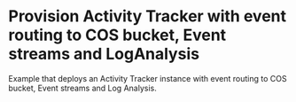# Provision Activity Tracker with event routing to COS bucket, Event streams and LogAnalysis

Example that deploys an Activity Tracker instance with event routing to COS bucket, Event streams and Log Analysis.
